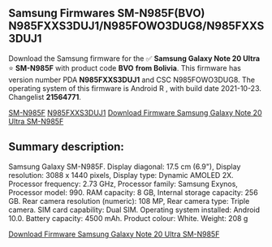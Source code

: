 <h2>Samsung Firmwares SM-N985F(BVO) N985FXXS3DUJ1/N985FOWO3DUG8/N985FXXS3DUJ1</h2>
Download the Samsung firmware for the ✅ <strong>Samsung Galaxy Note 20 Ultra </strong> ⭐ <strong>SM-N985F</strong> with product code <strong>BVO</strong> <strong> from Bolivia</strong>. This firmware has version number PDA <strong>N985FXXS3DUJ1</strong> and CSC N985FOWO3DUG8. The operating system of this firmware is Android R , with build date 2021-10-23. Changelist <strong>21564771</strong>.


[SM-N985F](https://samfirm.shop/samsung/model/SM-N985F)
[N985FXXS3DUJ1](https://samfirm.shop/samsung/pda/N985FXXS3DUJ1)
[Download Firmware Samsung Galaxy Note 20 Ultra SM-N985F](https://samfirm.shop/samsung/firmware/467845)
<h2>Summary description:</h2>
<p>Samsung Galaxy SM-N985F. Display diagonal: 17.5 cm (6.9"), Display resolution: 3088 x 1440 pixels, Display type: Dynamic AMOLED 2X. Processor frequency: 2.73 GHz, Processor family: Samsung Exynos, Processor model: 990. RAM capacity: 8 GB, Internal storage capacity: 256 GB. Rear camera resolution (numeric): 108 MP, Rear camera type: Triple camera. SIM card capability: Dual SIM. Operating system installed: Android 10.0. Battery capacity: 4500 mAh. Product colour: White. Weight: 208 g</p>


[Download Firmware Samsung Galaxy Note 20 Ultra SM-N985F](https://samfirm.shop/samsung/firmware/467845)
